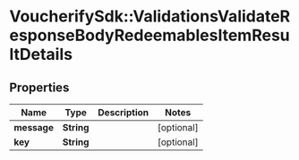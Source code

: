 # VoucherifySdk::ValidationsValidateResponseBodyRedeemablesItemResultDetails

## Properties

| Name | Type | Description | Notes |
| ---- | ---- | ----------- | ----- |
| **message** | **String** |  | [optional] |
| **key** | **String** |  | [optional] |

